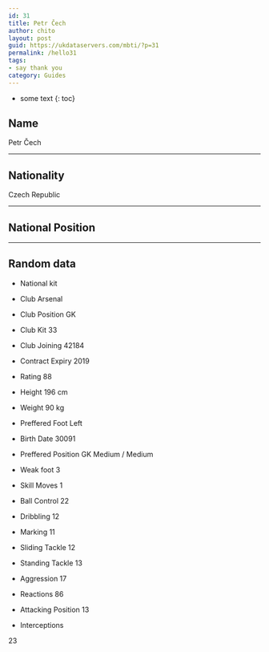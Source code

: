 ```yaml
---
id: 31
title: Petr Čech
author: chito
layout: post
guid: https://ukdataservers.com/mbti/?p=31
permalink: /hello31
tags:
- say thank you
category: Guides
---
```


* some text
{: toc}


## Name  
Petr Čech 

* * *

## Nationality  
Czech Republic 

* * *

## National Position 

* * *

## Random data 

  * National kit 
  * Club 
Arsenal 

  * Club Position 
GK 

  * Club Kit 
33 

  * Club Joining 
42184 

  * Contract Expiry 
2019 

  * Rating 
88 

  * Height 
196 cm 

  * Weight 
90 kg 

  * Preffered Foot 
Left 

  * Birth Date 
30091 

  * Preffered Position 
GK Medium / Medium 

  * Weak foot 
3 

  * Skill Moves 
1 

  * Ball Control 
22 

  * Dribbling 
12 

  * Marking 
11 

  * Sliding Tackle 
12 

  * Standing Tackle 
13 

  * Aggression 
17 

  * Reactions 
86 

  * Attacking Position 
13 

  * Interceptions 

23
